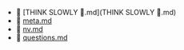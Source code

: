 * 📄 [THINK SLOWLY 🧠.md](THINK SLOWLY 🧠.md)
* 📄 [meta.md](meta.md)
* 📄 [nv.md](nv.md)
* 📄 [questions.md](questions.md)
